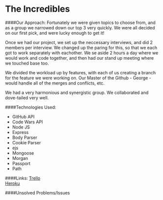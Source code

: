 # The Incredibles

####Our Approach:
Fortunately we were given topics to choose from, and as a group we narrowed down our top 3 very quickly.  We were all decided on our first pick, and were lucky enough to get it!

Once we had our project, we set up the neccessary interviews, and did 2 members per interview.  We changed up the paring for this, so that we each got to work separately with eachother.  We se aside 2 hours a day where we would work and code together, and then had our stand up meeting where we touched base too.

We divided the workload up by features, with each of us creating a branch for the feature we were working on.  Our Master of the Github - George - would handle all of the merges and conflicts, etc.

We had a very harmonious and synergistic group.  We collaborated and dove-tailed very well. 

####Technologies Used:
<ul>
<li>GitHub API</li>
<li>Code Wars API</li>
<li>Node JS</li>
<li>Express</li>
<li>Body Parser</li>
<li>Cookie Parser</li>
<li>ejs</li>
<li>Mongoose</li>
<li>Morgan</li>
<li>Passport</li>
<li>Path</li>
</ul>

####Links:
[Trello](https://trello.com/b/TlbEq6wv/coming-out-of-ga)
<br>
[Heroku](https://ejsincredibles.herokuapp.com/)

####Unsolved Problems/Issues


